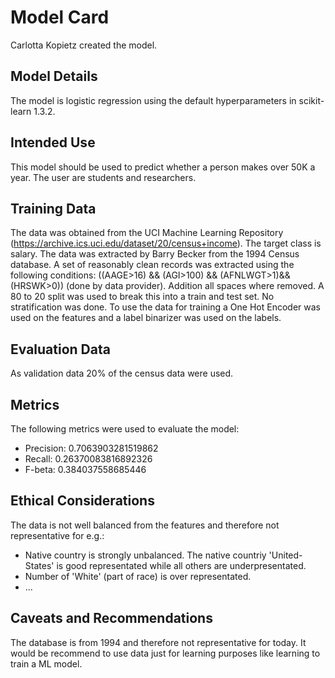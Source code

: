 # Model Card
Carlotta Kopietz created the model. 
## Model Details
The model is logistic regression using the default hyperparameters in scikit-learn 1.3.2. 
## Intended Use
This model should be used to predict whether a person makes over 50K a year. The user are students and researchers. 
## Training Data
The data was obtained from the UCI Machine Learning Repository (https://archive.ics.uci.edu/dataset/20/census+income). The target class is salary.
The data was extracted by Barry Becker from the 1994 Census database. A set of reasonably clean records was extracted using the following conditions: ((AAGE>16) && (AGI>100) && (AFNLWGT>1)&& (HRSWK>0)) (done by data provider). 
Addition all spaces where removed. A 80 to 20 split was used to break this into a train and test set. No stratification was done. To use the data for training a One Hot Encoder was used on the features and a label binarizer was used on the labels.
## Evaluation Data
As validation data 20% of the census data were used. 
## Metrics
The following metrics were used to evaluate the model: 

- Precision: 0.7063903281519862
- Recall: 0.26370083816892326
- F-beta: 0.384037558685446

## Ethical Considerations
The data is not well balanced from the features and therefore not representative for e.g.:

- Native country is strongly unbalanced. The native countriy 'United-States' is good representated while all others are underpresentated. 
- Number of 'White' (part of race) is over representated. 
- ...

## Caveats and Recommendations
The database is from 1994 and therefore not representative for today. It would be recommend to use data just for learning purposes like learning to train a ML model.
